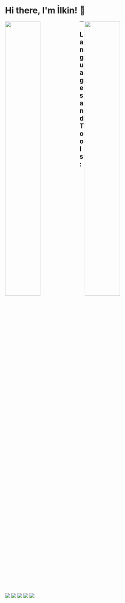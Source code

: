 # Hi there, I'm İlkin! 👋

<img align="left" width="48%" src="https://github-readme-stats.vercel.app/api?username=IlkinSamadbayli&show_icons=true&theme=radical" />

<img align="right" width="48%" src="https://github-readme-stats.vercel.app/api/top-langs/?username=IlkinSamadbayli&layout=compact" />


***

## Languages and Tools:
<img  src="https://img.shields.io/badge/Flutter-%2302569B.svg?style=for-the-badge&logo=Flutter&logoColor=white"/>
<img  src="https://img.shields.io/badge/dart-%230175C2.svg?style=for-the-badge&logo=dart&logoColor=white"/>
<img  src="https://img.shields.io/badge/Trello-%23026AA7.svg?style=for-the-badge&logo=Trello&logoColor=white"/>
<img  src="https://img.shields.io/badge/Discord-%235865F2.svg?style=for-the-badge&logo=discord&logoColor=white"/>
<img  src="https://img.shields.io/badge/git-%23F05033.svg?style=for-the-badge&logo=git&logoColor=white"/>


